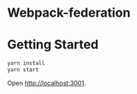 # Webpack-federation

# Getting Started

```sh
yarn install
yarn start
```

Open [http://localhost:3001](http://localhost:3001).
